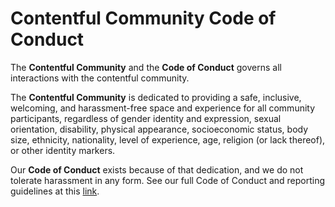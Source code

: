 # Contentful Community Code of Conduct

The **Contentful Community** and the **Code of Conduct** governs all interactions with the contentful community.

The **Contentful Community** is dedicated to providing a safe, inclusive, welcoming, and harassment-free space and experience for all community participants, regardless of gender identity and expression, sexual orientation, disability, physical appearance, socioeconomic status, body size, ethnicity, nationality, level of experience, age, religion (or lack thereof), or other identity markers.

Our **Code of Conduct** exists because of that dedication, and we do not tolerate harassment in any form. See our full Code of Conduct and reporting guidelines at this [link](https://www.contentful.com/developers/code-of-conduct/).
